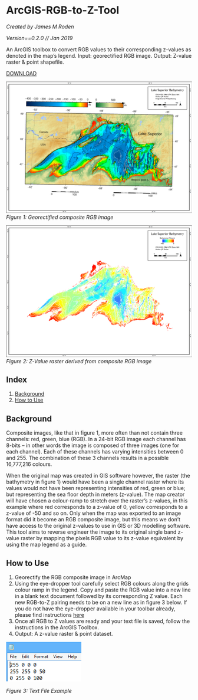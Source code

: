 # ArcGIS-RGB-to-Z-Tool

*Created by James M Roden*

*Version==0.2.0 // Jan 2019*

An ArcGIS toolbox to convert RGB values to their corresponding z-values as denoted in the map’s legend. Input: georectified RGB image. Output: Z-value raster & point shapefile.

[DOWNLOAD](https://github.com/GISJMR/ArcGIS-RGB-to-Z-Tool/raw/master/RGB-to-Z.zip)

![RGB IMAGE](https://github.com/GISJMR/ArcGIS-RGB-to-Z-Tool/blob/master/imgs/RGB-image.png?raw=true)
*Figure 1: Georectified composite RGB image*

![Z IMAGE](https://github.com/GISJMR/ArcGIS-RGB-to-Z-Tool/blob/master/imgs/Z-image.png?raw=true9)
*Figure 2: Z-Value raster derived from composite RGB image*

## Index
1. [Background](https://github.com/GISJMR/ArcGIS-RGB-to-Z-Tool/blob/master/README.md#background-1)
2. [How to Use](https://github.com/GISJMR/ArcGIS-RGB-to-Z-Tool/blob/master/README.md#how-to-use)

## Background
Composite images, like that in figure 1, more often than not contain three channels: red, green, blue (RGB). In a 24-bit RGB image each channel has 8-bits – in other words the image is composed of three images (one for each channel). Each of these channels has varying intensities between 0 and 255. The combination of these 3 channels results in a possible 16,777,216 colours. 

When the original map was created in GIS software however, the raster (the bathymetry in figure 1) would have been a single channel raster where its values would not have been representing intensities of red, green or blue; but representing the sea floor depth in meters (z-value). The map creator will have chosen a colour-ramp to stretch over the raster’s z-values, in this example where red corresponds to a z-value of 0, yellow corresponds to a z-value of -50 and so on. Only when the map was exported to an image format did it become an RGB composite image, but this means we don’t have access to the original z-values to use in GIS or 3D modelling software. This tool aims to reverse engineer the image to its original single band z-value raster by mapping the pixels RGB value to its z-value equivalent by using the map legend as a guide. 

## How to Use
1. Georectify the RGB composite image in ArcMap
2. Using the eye-dropper tool carefully select RGB colours along the grids colour ramp in the legend. Copy and paste the RGB value into a new line in a blank text document followed by its corresponding Z value. Each new RGB-to-Z pairing needs to be on a new line as in figure 3 below. If you do not have the eye-dropper available in your toolbar already, please find instructions [here](http://www.esri.com/esri-news/arcwatch/1214/finding-colors-on-maps-is-easy-using-the-eye-dropper-tool)
3. Once all RGB to Z values are ready and your text file is saved, follow the instructions in the ArcGIS Toolbox.
4. Output: A z-value raster & point dataset.

![Text File](https://github.com/GISJMR/ArcGIS-RGB-to-Z-Tool/blob/master/imgs/textfileeg.png?raw=true)

*Figure 3: Text File Example*
